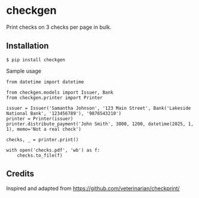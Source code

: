 # checkgen

Print checks on 3 checks per page in bulk.

## Installation

```shell
$ pip install checkgen
```

Sample usage

```python3
from datetime import datetime

from checkgen.models import Issuer, Bank
from checkgen.printer import Printer

issuer = Issuer('Samantha Johnson', '123 Main Street', Bank('Lakeside National Bank', '123456789'), '9876543210')
printer = Printer(issuer)
printer.distribute_payment('John Smith', 3000, 1200, datetime(2025, 1, 1), memo='Not a real check')

checks, _ = printer.print()

with open('checks.pdf', 'wb') as f:
    checks.to_file(f)
```

## Credits

Inspired and adapted from https://github.com/veterinarian/checkprint/
